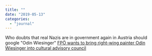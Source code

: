 ```yaml
---
title: ""
date: "2019-05-13"
categories: 
  - "journal"
---
```


Who doubts that real Nazis are in government again in Austria should google "Odin Wiesinger" [FPÖ wants to bring right-wing painter Odin Wiesinger into cultural advisory council](https://derstandard.at/2000103008201/FPOe-will-rechten-Maler-Odin-Wiesinger-in-Kulturbeirat-bringen)
